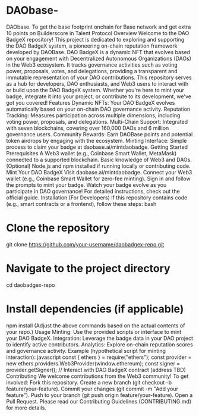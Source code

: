 # DAObase-
DAObase. To get the base footprint onchain for Base network and get extra 10 points on Builderscore in Talent Protocol
Overview
Welcome to the DAO BadgeX repository! This project is dedicated to exploring and supporting the DAO BadgeX system, a pioneering on-chain reputation framework developed by DAOBase. DAO BadgeX is a dynamic NFT that evolves based on your engagement with Decentralized Autonomous Organizations (DAOs) in the Web3 ecosystem. It tracks governance activities such as voting power, proposals, votes, and delegations, providing a transparent and immutable representation of your DAO contributions.
This repository serves as a hub for developers, DAO enthusiasts, and Web3 users to interact with or build upon the DAO BadgeX system. Whether you're here to mint your badge, integrate it into your project, or contribute to its development, we've got you covered!
Features
Dynamic NFTs: Your DAO BadgeX evolves automatically based on your on-chain DAO governance activity.
Reputation Tracking: Measures participation across multiple dimensions, including voting power, proposals, and delegations.
Multi-Chain Support: Integrated with seven blockchains, covering over 160,000 DAOs and 6 million governance users.
Community Rewards: Earn DAOBase points and potential token airdrops by engaging with the ecosystem.
Minting Interface: Simple process to claim your badge at daobase.ai/mintdaobadge.
Getting Started
Prerequisites
A Web3 wallet (e.g., Coinbase Smart Wallet, MetaMask) connected to a supported blockchain.
Basic knowledge of Web3 and DAOs.
(Optional) Node.js and npm installed if running locally or contributing code.
Mint Your DAO BadgeX
Visit daobase.ai/mintdaobadge.
Connect your Web3 wallet (e.g., Coinbase Smart Wallet for zero-fee minting).
Sign in and follow the prompts to mint your badge.
Watch your badge evolve as you participate in DAO governance!
For detailed instructions, check out the official guide.
Installation (For Developers)
If this repository contains code (e.g., smart contracts or a frontend), follow these steps:
bash
# Clone the repository
git clone https://github.com/your-username/daobadgex-repo.git

# Navigate to the project directory
cd daobadgex-repo

# Install dependencies (if applicable)
npm install
(Adjust the above commands based on the actual contents of your repo.)
Usage
Minting: Use the provided scripts or interface to mint your DAO BadgeX.
Integration: Leverage the badge data in your DAO project to identify active contributors.
Analytics: Explore on-chain reputation scores and governance activity.
Example (hypothetical script for minting interaction):
javascript
const { ethers } = require("ethers");
const provider = new ethers.providers.Web3Provider(window.ethereum);
const signer = provider.getSigner();
// Interact with DAO BadgeX contract (address TBD)
Contributing
We welcome contributions from the Web3 community! To get involved:
Fork this repository.
Create a new branch (git checkout -b feature/your-feature).
Commit your changes (git commit -m "Add your feature").
Push to your branch (git push origin feature/your-feature).
Open a Pull Request.
Please read our Contributing Guidelines (CONTRIBUTING.md) for more details.
